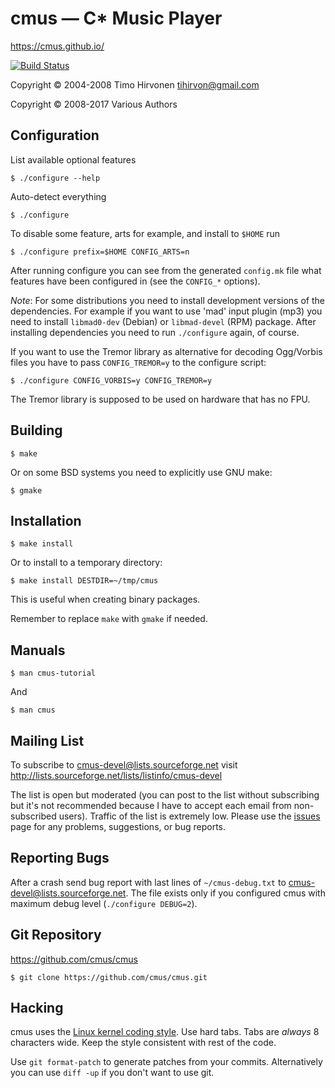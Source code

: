 cmus — C\* Music Player
=======================

https://cmus.github.io/

[![Build Status](https://travis-ci.org/cmus/cmus.svg?branch=master)](https://travis-ci.org/cmus/cmus)

Copyright © 2004-2008 Timo Hirvonen <tihirvon@gmail.com>

Copyright © 2008-2017 Various Authors


Configuration
-------------

List available optional features

    $ ./configure --help

Auto-detect everything

    $ ./configure

To disable some feature, arts for example, and install to `$HOME` run

    $ ./configure prefix=$HOME CONFIG_ARTS=n

After running configure you can see from the generated `config.mk` file
what features have been configured in (see the `CONFIG_*` options).

*Note*: For some distributions you need to install development versions
of the dependencies.  For example if you want to use 'mad' input plugin
(mp3) you need to install `libmad0-dev` (Debian) or `libmad-devel` (RPM)
package. After installing dependencies you need to run `./configure`
again, of course.

If you want to use the Tremor library as alternative for decoding
Ogg/Vorbis files you have to pass `CONFIG_TREMOR=y` to the configure
script:

    $ ./configure CONFIG_VORBIS=y CONFIG_TREMOR=y

The Tremor library is supposed to be used on hardware that has no FPU.


Building
--------

    $ make

Or on some BSD systems you need to explicitly use GNU make:

    $ gmake


Installation
------------

    $ make install

Or to install to a temporary directory:

    $ make install DESTDIR=~/tmp/cmus

This is useful when creating binary packages.

Remember to replace `make` with `gmake` if needed.


Manuals
-------

    $ man cmus-tutorial

And

    $ man cmus


Mailing List
------------

To subscribe to cmus-devel@lists.sourceforge.net visit
http://lists.sourceforge.net/lists/listinfo/cmus-devel

The list is open but moderated (you can post to the list without
subscribing but it's not recommended because I have to accept each email
from non-subscribed users).  Traffic of the list is extremely low.
Please use the [issues](https://github.com/cmus/cmus/issues) page for any problems, suggestions, or bug reports.

Reporting Bugs
--------------

After a crash send bug report with last lines of `~/cmus-debug.txt` to
cmus-devel@lists.sourceforge.net.  The file exists only if you
configured cmus with maximum debug level (`./configure DEBUG=2`).


Git Repository
--------------

https://github.com/cmus/cmus

    $ git clone https://github.com/cmus/cmus.git


Hacking
-------

cmus uses the [Linux kernel coding style](http://www.kernel.org/doc/Documentation/CodingStyle).
Use hard tabs.  Tabs are _always_ 8 characters wide.  Keep the style consistent with rest of the
code.

Use `git format-patch` to generate patches from your commits.
Alternatively you can use `diff -up` if you don't want to use git.
